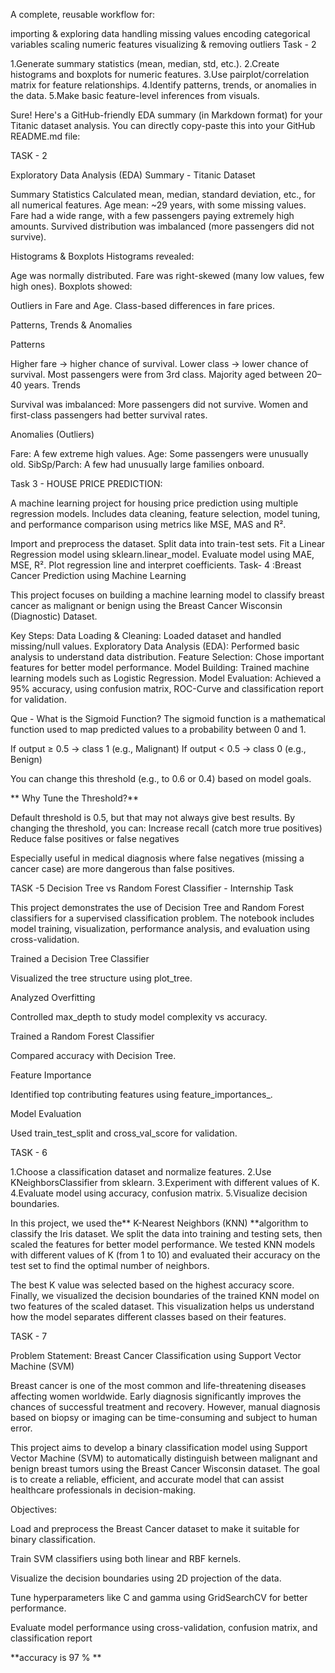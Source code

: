 A complete, reusable workflow for:

importing & exploring data
handling missing values
encoding categorical variables
scaling numeric features
visualizing & removing outliers
Task - 2

1.Generate summary statistics (mean, median, std, etc.). 2.Create histograms and boxplots for numeric features. 3.Use pairplot/correlation matrix for feature relationships. 4.Identify patterns, trends, or anomalies in the data. 5.Make basic feature-level inferences from visuals.

Sure! Here's a GitHub-friendly EDA summary (in Markdown format) for your Titanic dataset analysis. You can directly copy-paste this into your GitHub README.md file:

TASK - 2

Exploratory Data Analysis (EDA) Summary - Titanic Dataset

Summary Statistics
Calculated mean, median, standard deviation, etc., for all numerical features. Age mean: ~29 years, with some missing values. Fare had a wide range, with a few passengers paying extremely high amounts. Survived distribution was imbalanced (more passengers did not survive).

Histograms & Boxplots
Histograms revealed:

Age was normally distributed. Fare was right-skewed (many low values, few high ones). Boxplots showed:

Outliers in Fare and Age. Class-based differences in fare prices.

Patterns, Trends & Anomalies

Patterns

Higher fare → higher chance of survival.
Lower class → lower chance of survival.
Most passengers were from 3rd class.
Majority aged between 20–40 years.
Trends

Survival was imbalanced: More passengers did not survive. Women and first-class passengers had better survival rates.

Anomalies (Outliers)

Fare: A few extreme high values. Age: Some passengers were unusually old. SibSp/Parch: A few had unusually large families onboard.

Task 3 - HOUSE PRICE PREDICTION:

A machine learning project for housing price prediction using multiple regression models. Includes data cleaning, feature selection, model tuning, and performance comparison using metrics like MSE, MAS and R².

Import and preprocess the dataset.
Split data into train-test sets.
Fit a Linear Regression model using sklearn.linear_model.
Evaluate model using MAE, MSE, R².
Plot regression line and interpret coefficients.
Task- 4 :Breast Cancer Prediction using Machine Learning

This project focuses on building a machine learning model to classify breast cancer as malignant or benign using the Breast Cancer Wisconsin (Diagnostic) Dataset.

Key Steps: Data Loading & Cleaning: Loaded dataset and handled missing/null values. Exploratory Data Analysis (EDA): Performed basic analysis to understand data distribution. Feature Selection: Chose important features for better model performance. Model Building: Trained machine learning models such as Logistic Regression. Model Evaluation: Achieved a 95% accuracy, using confusion matrix, ROC-Curve and classification report for validation.

Que - What is the Sigmoid Function? The sigmoid function is a mathematical function used to map predicted values to a probability between 0 and 1.​

If output ≥ 0.5 → class 1 (e.g., Malignant) If output < 0.5 → class 0 (e.g., Benign)

You can change this threshold (e.g., to 0.6 or 0.4) based on model goals.

** Why Tune the Threshold?**

Default threshold is 0.5, but that may not always give best results. By changing the threshold, you can: Increase recall (catch more true positives) Reduce false positives or false negatives

Especially useful in medical diagnosis where false negatives (missing a cancer case) are more dangerous than false positives.

TASK -5 Decision Tree vs Random Forest Classifier - Internship Task

This project demonstrates the use of Decision Tree and Random Forest classifiers for a supervised classification problem. The notebook includes model training, visualization, performance analysis, and evaluation using cross-validation.

Trained a Decision Tree Classifier

Visualized the tree structure using plot_tree.

Analyzed Overfitting

Controlled max_depth to study model complexity vs accuracy.

Trained a Random Forest Classifier

Compared accuracy with Decision Tree.

Feature Importance

Identified top contributing features using feature_importances_.

Model Evaluation

Used train_test_split and cross_val_score for validation.

TASK - 6

1.Choose a classification dataset and normalize features. 2.Use KNeighborsClassifier from sklearn. 3.Experiment with different values of K. 4.Evaluate model using accuracy, confusion matrix. 5.Visualize decision boundaries.

In this project, we used the** K-Nearest Neighbors (KNN) **algorithm to classify the Iris dataset. We split the data into training and testing sets, then scaled the features for better model performance. We tested KNN models with different values of K (from 1 to 10) and evaluated their accuracy on the test set to find the optimal number of neighbors.

The best K value was selected based on the highest accuracy score. Finally, we visualized the decision boundaries of the trained KNN model on two features of the scaled dataset. This visualization helps us understand how the model separates different classes based on their features.

TASK - 7

Problem Statement: Breast Cancer Classification using Support Vector Machine (SVM)

Breast cancer is one of the most common and life-threatening diseases affecting women worldwide. Early diagnosis significantly improves the chances of successful treatment and recovery. However, manual diagnosis based on biopsy or imaging can be time-consuming and subject to human error.

This project aims to develop a binary classification model using Support Vector Machine (SVM) to automatically distinguish between malignant and benign breast tumors using the Breast Cancer Wisconsin dataset. The goal is to create a reliable, efficient, and accurate model that can assist healthcare professionals in decision-making.

Objectives:

Load and preprocess the Breast Cancer dataset to make it suitable for binary classification.

Train SVM classifiers using both linear and RBF kernels.

Visualize the decision boundaries using 2D projection of the data.

Tune hyperparameters like C and gamma using GridSearchCV for better performance.

Evaluate model performance using cross-validation, confusion matrix, and classification report

**accuracy is 97 % **
